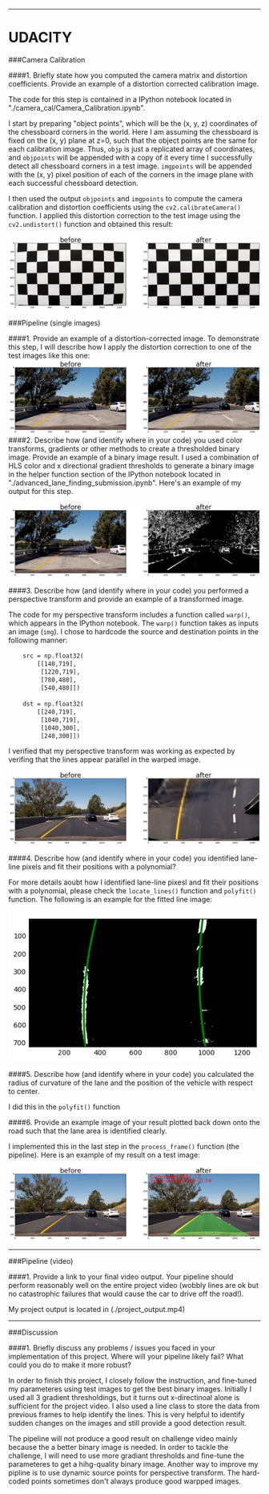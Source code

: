 
[//]: # (Image References)

[image1]: ./camera_cal/chessboard_undistorted.png "Undistorted Chessboard"
[image2]: ./camera_cal/test_img_undistorted.png "undistorted test image"
[image3]: ./test_img_binary.png "Binary Example"
[image4]: ./test_img_warped.png "Warp Example"
[image5]: ./test_img_polyfit.png "Fit Visual"
[image6]: ./test_img_output.png "Output"
[video1]: ./project_video.mp4 "Video"

---
# UDACITY

###Camera Calibration

####1. Briefly state how you computed the camera matrix and distortion coefficients. Provide an example of a distortion corrected calibration image.

The code for this step is contained in a IPython notebook located in "./camera_cal/Camera_Calibration.ipynb".  

I start by preparing "object points", which will be the (x, y, z) coordinates of the chessboard corners in the world. Here I am assuming the chessboard is fixed on the (x, y) plane at z=0, such that the object points are the same for each calibration image.  Thus, `objp` is just a replicated array of coordinates, and `objpoints` will be appended with a copy of it every time I successfully detect all chessboard corners in a test image.  `imgpoints` will be appended with the (x, y) pixel position of each of the corners in the image plane with each successful chessboard detection.  

I then used the output `objpoints` and `imgpoints` to compute the camera calibration and distortion coefficients using the `cv2.calibrateCamera()` function.  I applied this distortion correction to the test image using the `cv2.undistort()` function and obtained this result: 

![alt text][image1]

###Pipeline (single images)

####1. Provide an example of a distortion-corrected image.
To demonstrate this step, I will describe how I apply the distortion correction to one of the test images like this one:
![alt text][image2]
####2. Describe how (and identify where in your code) you used color transforms, gradients or other methods to create a thresholded binary image.  Provide an example of a binary image result.
I used a combination of HLS color and x directional gradient thresholds to generate a binary image in the helper function section of the IPython notebook located in "./advanced_lane_finding_submission.ipynb".  Here's an example of my output for this step.  

![alt text][image3]

####3. Describe how (and identify where in your code) you performed a perspective transform and provide an example of a transformed image.

The code for my perspective transform includes a function called `warp()`, which appears in the IPython notebook.  The `warp()` function takes as inputs an image (`img`).  I chose to hardcode the source and destination points in the following manner:

```
    src = np.float32(
        [[140,719],
         [1220,719],
         [780,480],
         [540,480]])
    
    dst = np.float32(
        [[240,719],
         [1040,719],
         [1040,300],
         [240,300]])

```

I verified that my perspective transform was working as expected by verifing that the lines appear parallel in the warped image.

![alt text][image4]

####4. Describe how (and identify where in your code) you identified lane-line pixels and fit their positions with a polynomial?

For more details aoubt how I identified lane-line pixesl and fit their positions with a polynomial, please check the `locate_lines()` function and `polyfit()` function. The following is an example for the fitted line image:

![alt text][image5]

####5. Describe how (and identify where in your code) you calculated the radius of curvature of the lane and the position of the vehicle with respect to center.

I did this in the `polyfit()` function

####6. Provide an example image of your result plotted back down onto the road such that the lane area is identified clearly.

I implemented this in the last step in the `process_frame()` function (the pipeline).  Here is an example of my result on a test image:

![alt text][image6]

---

###Pipeline (video)

####1. Provide a link to your final video output.  Your pipeline should perform reasonably well on the entire project video (wobbly lines are ok but no catastrophic failures that would cause the car to drive off the road!).

My project output is located in (./project_output.mp4)

---

###Discussion

####1. Briefly discuss any problems / issues you faced in your implementation of this project.  Where will your pipeline likely fail?  What could you do to make it more robust?

In order to finish this project, I closely follow the instruction, and fine-tuned my parameteres using test images to get the best binary images. Initially I used all 3 gradient thresholdings, but it turns out x-directinoal alone is sufficient for the project video. I also used a line class to store the data from previous frames to help identify the lines. This is very helpful to identify sudden changes on the images and still provide a good detection result. 

The pipeline will not produce a good result on challenge video mainly because the a better binary image is needed. In order to tackle the challenge, I will need to use more gradiant thresholds and fine-tune the parameteres to get a hihg-quality binary image. Another way to improve my pipline is to use dynamic source points for perspective transform. The hard-coded points sometimes don't always produce good warpped images. 

